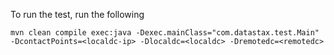 To run the test, run the following
```
mvn clean compile exec:java -Dexec.mainClass="com.datastax.test.Main" -DcontactPoints=<localdc-ip> -Dlocaldc=<localdc> -Dremotedc=<remotedc>
```
